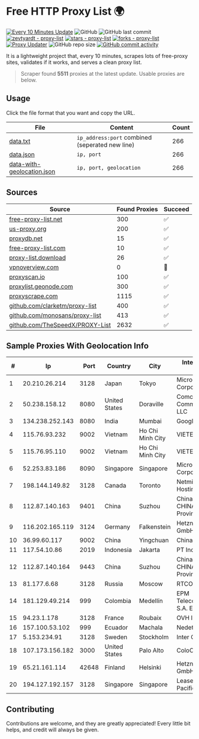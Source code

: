 
# Free HTTP Proxy List 🌍

[![Every 10 Minutes Update](https://github.com/mertguvencli/http-proxy-list/actions/workflows/main.yml/badge.svg?branch=main)](https://github.com/mertguvencli/http-proxy-list/actions/workflows/main.yml)
![GitHub](https://img.shields.io/github/license/mertguvencli/http-proxy-list)
![GitHub last commit](https://img.shields.io/github/last-commit/mertguvencli/http-proxy-list)
[![zevtyardt - proxy-list](https://img.shields.io/static/v1?label=zevtyardt&message=proxy-list&color=blue&logo=github)](https://github.com/zevtyardt/proxy-list "Go to GitHub repo")
[![stars - proxy-list](https://img.shields.io/github/stars/zevtyardt/proxy-list?style=social)](https://github.com/zevtyardt/proxy-list)
[![forks - proxy-list](https://img.shields.io/github/forks/zevtyardt/proxy-list?style=social)](https://github.com/zevtyardt/proxy-list)
[![Proxy Updater](https://github.com/zevtyardt/proxy-list/workflows/Proxy%20Updater/badge.svg)](https://github.com/zevtyardt/proxy-list/actions?query=workflow:"Proxy+Updater")
![GitHub repo size](https://img.shields.io/github/repo-size/zevtyardt/proxy-list)
[![GitHub commit activity](https://img.shields.io/github/commit-activity/m/zevtyardt/proxy-list?logo=commits)](https://github.com/zevtyardt/proxy-list/commits/main)

It is a lightweight project that, every 10 minutes, scrapes lots of free-proxy sites, validates if it works, and serves a clean proxy list.

> Scraper found **5511** proxies at the latest update. Usable proxies are below.

## Usage

Click the file format that you want and copy the URL.

|File|Content|Count|
|----|-------|-----|
|[data.txt](https://raw.githubusercontent.com/mertguvencli/http-proxy-list/main/proxy-list/data.txt)|`ip_address:port` combined (seperated new line)|266|
|[data.json](https://raw.githubusercontent.com/mertguvencli/http-proxy-list/main/proxy-list/data.json)|`ip, port`|266|
|[data-with-geolocation.json](https://raw.githubusercontent.com/mertguvencli/http-proxy-list/main/proxy-list/data-with-geolocation.json)|`ip, port, geolocation`|266|

## Sources

|Source|Found Proxies|Succeed|
|------|-------------|-------|
|[free-proxy-list.net](https://free-proxy-list.net)|300|✅|
|[us-proxy.org](https://www.us-proxy.org)|200|✅|
|[proxydb.net](http://proxydb.net)|15|✅|
|[free-proxy-list.com](https://free-proxy-list.com/?page=&port=&type%5B%5D=http&type%5B%5D=https&up_time=0&search=Search)|10|✅|
|[proxy-list.download](https://www.proxy-list.download/HTTP)|26|✅|
|[vpnoverview.com](https://vpnoverview.com/privacy/anonymous-browsing/free-proxy-servers)|0|🚫|
|[proxyscan.io](https://www.proxyscan.io)|100|✅|
|[proxylist.geonode.com](https://proxylist.geonode.com/api/proxy-list?limit=300&page=1&sort_by=lastChecked&sort_type=desc&protocols=http,https)|300|✅|
|[proxyscrape.com](https://api.proxyscrape.com/v2/?request=displayproxies&protocol=http&timeout=10000&country=all&ssl=all&anonymity=all)|1115|✅|
|[github.com/clarketm/proxy-list](https://raw.githubusercontent.com/clarketm/proxy-list/master/proxy-list-raw.txt)|400|✅|
|[github.com/monosans/proxy-list](https://raw.githubusercontent.com/monosans/proxy-list/main/proxies/http.txt)|413|✅|
|[github.com/TheSpeedX/PROXY-List](https://raw.githubusercontent.com/TheSpeedX/PROXY-List/master/http.txt)|2632|✅|


## Sample Proxies With Geolocation Info

|#|Ip|Port|Country|City|Internet Service Provider|
|-|--|----|-------|----|-------------------------|
|1|20.210.26.214|3128|Japan|Tokyo|Microsoft Corporation|
|2|50.238.158.12|8080|United States|Doraville|Comcast Cable Communications, LLC|
|3|134.238.252.143|8080|India|Mumbai|Google LLC|
|4|115.76.93.232|9002|Vietnam|Ho Chi Minh City|VIETELGPRS|
|5|115.76.95.110|9002|Vietnam|Ho Chi Minh City|VIETELGPRS|
|6|52.253.83.186|8090|Singapore|Singapore|Microsoft Corporation|
|7|198.144.149.82|3128|Canada|Toronto|Netminders Server Hosting|
|8|112.87.140.163|9401|China|Suzhou|China Unicom CHINA169 Jiangsu Province Network|
|9|116.202.165.119|3124|Germany|Falkenstein|Hetzner Online GmbH|
|10|36.99.60.117|9002|China|Yingchuan|China Telecom|
|11|117.54.10.86|2019|Indonesia|Jakarta|PT IndoInternet|
|12|112.87.140.164|9443|China|Suzhou|China Unicom CHINA169 Jiangsu Province Network|
|13|81.177.6.68|3128|Russia|Moscow|RTCOMM|
|14|181.129.49.214|999|Colombia|Medellín|EPM Telecomunicaciones S.A. E.S.P.|
|15|94.23.1.178|3128|France|Roubaix|OVH ISP|
|16|157.100.53.102|999|Ecuador|Machala|Nedetel S.A.|
|17|5.153.234.91|3128|Sweden|Stockholm|Inter Connects Inc|
|18|107.173.156.182|3000|United States|Palo Alto|ColoCrossing|
|19|65.21.161.114|42648|Finland|Helsinki|Hetzner Online GmbH|
|20|194.127.192.157|3128|Singapore|Singapore|Leaseweb Asia Pacific pte. ltd.|



## Contributing

Contributions are welcome, and they are greatly appreciated! Every
little bit helps, and credit will always be given.


